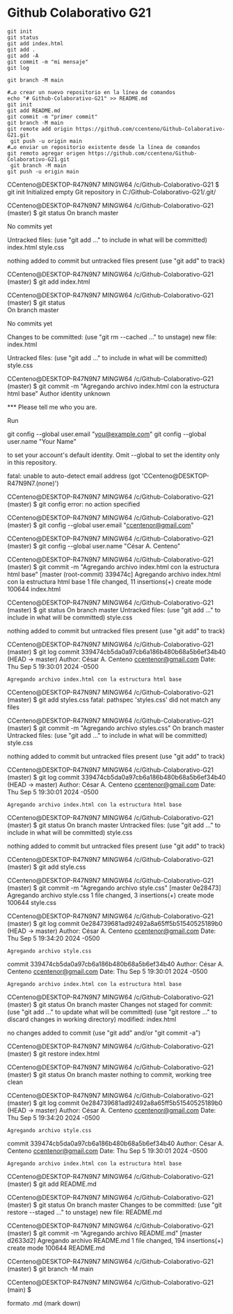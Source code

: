 # Github Colaborativo G21

```
git init
git status
git add index.html
git add .
git add -A
git commit -m "mi mensaje"
git log

git branch -M main
```

```
#…o crear un nuevo repositorio en la línea de comandos
echo "# Github-Colaborativo-G21" >> README.md 
git init 
git add README.md 
git commit -m "primer commit" 
git branch -M main 
git remote add origin https://github.com/ccenteno/Github-Colaborativo-G21.git
 git push -u origin main
#…o enviar un repositorio existente desde la línea de comandos
git remoto agregar origen https://github.com/ccenteno/Github-Colaborativo-G21.git
 git branch -M main 
git push -u origin main
```

CCenteno@DESKTOP-R47N9N7 MINGW64 /c/Github-Colaborativo-G21
$ git init
Initialized empty Git repository in C:/Github-Colaborativo-G21/.git/

CCenteno@DESKTOP-R47N9N7 MINGW64 /c/Github-Colaborativo-G21 (master)
$ git status
On branch master

No commits yet

Untracked files:
  (use "git add <file>..." to include in what will be committed)
        index.html
        style.css

nothing added to commit but untracked files present (use "git add" to track)

CCenteno@DESKTOP-R47N9N7 MINGW64 /c/Github-Colaborativo-G21 (master)
$ git add index.html

CCenteno@DESKTOP-R47N9N7 MINGW64 /c/Github-Colaborativo-G21 (master)
$ git status                                                                                                                                                                                                                      
On branch master        

No commits yet

Changes to be committed:
  (use "git rm --cached <file>..." to unstage)
        new file:   index.html

Untracked files:
  (use "git add <file>..." to include in what will be committed)
        style.css


CCenteno@DESKTOP-R47N9N7 MINGW64 /c/Github-Colaborativo-G21 (master)
$ git commit -m "Agregando archivo index.html con la estructura html base"
Author identity unknown

*** Please tell me who you are.

Run

  git config --global user.email "you@example.com"
  git config --global user.name "Your Name"

to set your account's default identity.
Omit --global to set the identity only in this repository.

fatal: unable to auto-detect email address (got 'CCenteno@DESKTOP-R47N9N7.(none)')

CCenteno@DESKTOP-R47N9N7 MINGW64 /c/Github-Colaborativo-G21 (master)
$ git config
error: no action specified

CCenteno@DESKTOP-R47N9N7 MINGW64 /c/Github-Colaborativo-G21 (master)
$ git config --global user.email "ccentenor@gmail.com"

CCenteno@DESKTOP-R47N9N7 MINGW64 /c/Github-Colaborativo-G21 (master)
$ git config --global user.name "César A. Centeno"

CCenteno@DESKTOP-R47N9N7 MINGW64 /c/Github-Colaborativo-G21 (master)
$ git commit -m "Agregando archivo index.html con la estructura html base"
[master (root-commit) 339474c] Agregando archivo index.html con la estructura html base
 1 file changed, 11 insertions(+)
 create mode 100644 index.html

CCenteno@DESKTOP-R47N9N7 MINGW64 /c/Github-Colaborativo-G21 (master)
$ git status
On branch master
Untracked files:
  (use "git add <file>..." to include in what will be committed)
        style.css

nothing added to commit but untracked files present (use "git add" to track)

CCenteno@DESKTOP-R47N9N7 MINGW64 /c/Github-Colaborativo-G21 (master)
$ git log
commit 339474cb5da0a97cb6a186b480b68a5b6ef34b40 (HEAD -> master)
Author: César A. Centeno <ccentenor@gmail.com>
Date:   Thu Sep 5 19:30:01 2024 -0500

    Agregando archivo index.html con la estructura html base

CCenteno@DESKTOP-R47N9N7 MINGW64 /c/Github-Colaborativo-G21 (master)
$ git add styles.css
fatal: pathspec 'styles.css' did not match any files

CCenteno@DESKTOP-R47N9N7 MINGW64 /c/Github-Colaborativo-G21 (master)
$ git commit -m "Agregando archivo styles.css"
On branch master
Untracked files:
  (use "git add <file>..." to include in what will be committed)
        style.css

nothing added to commit but untracked files present (use "git add" to track)

CCenteno@DESKTOP-R47N9N7 MINGW64 /c/Github-Colaborativo-G21 (master)
$ git log
commit 339474cb5da0a97cb6a186b480b68a5b6ef34b40 (HEAD -> master)
Author: César A. Centeno <ccentenor@gmail.com>
Date:   Thu Sep 5 19:30:01 2024 -0500

    Agregando archivo index.html con la estructura html base

CCenteno@DESKTOP-R47N9N7 MINGW64 /c/Github-Colaborativo-G21 (master)
$ git status
On branch master
Untracked files:
  (use "git add <file>..." to include in what will be committed)
        style.css

nothing added to commit but untracked files present (use "git add" to track)

CCenteno@DESKTOP-R47N9N7 MINGW64 /c/Github-Colaborativo-G21 (master)
$ git add style.css

CCenteno@DESKTOP-R47N9N7 MINGW64 /c/Github-Colaborativo-G21 (master)
$ git commit -m "Agregando archivo style.css"
[master 0e28473] Agregando archivo style.css
 1 file changed, 3 insertions(+)
 create mode 100644 style.css

CCenteno@DESKTOP-R47N9N7 MINGW64 /c/Github-Colaborativo-G21 (master)
$ git log
commit 0e284739681ad92492a8a65ff5b51540525189b0 (HEAD -> master)
Author: César A. Centeno <ccentenor@gmail.com>
Date:   Thu Sep 5 19:34:20 2024 -0500

    Agregando archivo style.css

commit 339474cb5da0a97cb6a186b480b68a5b6ef34b40
Author: César A. Centeno <ccentenor@gmail.com>
Date:   Thu Sep 5 19:30:01 2024 -0500

    Agregando archivo index.html con la estructura html base

CCenteno@DESKTOP-R47N9N7 MINGW64 /c/Github-Colaborativo-G21 (master)
$ git status
On branch master
Changes not staged for commit:
  (use "git add <file>..." to update what will be committed)
  (use "git restore <file>..." to discard changes in working directory)
        modified:   index.html

no changes added to commit (use "git add" and/or "git commit -a")

CCenteno@DESKTOP-R47N9N7 MINGW64 /c/Github-Colaborativo-G21 (master)
$ git restore index.html

CCenteno@DESKTOP-R47N9N7 MINGW64 /c/Github-Colaborativo-G21 (master)
$ git status
On branch master
nothing to commit, working tree clean

CCenteno@DESKTOP-R47N9N7 MINGW64 /c/Github-Colaborativo-G21 (master)
$ git log
commit 0e284739681ad92492a8a65ff5b51540525189b0 (HEAD -> master)
Author: César A. Centeno <ccentenor@gmail.com>
Date:   Thu Sep 5 19:34:20 2024 -0500

    Agregando archivo style.css

commit 339474cb5da0a97cb6a186b480b68a5b6ef34b40
Author: César A. Centeno <ccentenor@gmail.com>
Date:   Thu Sep 5 19:30:01 2024 -0500

    Agregando archivo index.html con la estructura html base

CCenteno@DESKTOP-R47N9N7 MINGW64 /c/Github-Colaborativo-G21 (master)
$ git add README.md

CCenteno@DESKTOP-R47N9N7 MINGW64 /c/Github-Colaborativo-G21 (master)
$ git status
On branch master
Changes to be committed:
  (use "git restore --staged <file>..." to unstage)
        new file:   README.md


CCenteno@DESKTOP-R47N9N7 MINGW64 /c/Github-Colaborativo-G21 (master)
$ git commit -m "Agregando archivo README.md"
[master d2633d2] Agregando archivo README.md
 1 file changed, 194 insertions(+)
 create mode 100644 README.md

CCenteno@DESKTOP-R47N9N7 MINGW64 /c/Github-Colaborativo-G21 (master)
$ git branch -M main

CCenteno@DESKTOP-R47N9N7 MINGW64 /c/Github-Colaborativo-G21 (main)
$


formato .md (mark down)